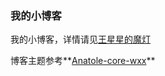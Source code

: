### 我的小博客

我的小博客，详情请见[王星星的魔灯](https://wxxlamp.cn)

博客主题参考**[Anatole-core-wxx](https://github.com/wxxlamp/anatole-core-wxx)**